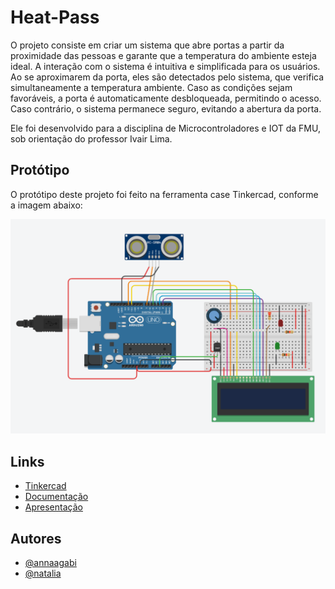 # Heat-Pass

O projeto consiste em criar um sistema que abre portas a partir da proximidade das pessoas e garante que a temperatura do ambiente esteja ideal. A interação com o sistema é intuitiva e simplificada para os usuários. Ao se aproximarem da porta, eles são detectados pelo sistema, que verifica simultaneamente a temperatura ambiente. Caso as condições sejam favoráveis, a porta é automaticamente desbloqueada, permitindo o acesso. Caso contrário, o sistema permanece seguro, evitando a abertura da porta.

Ele foi desenvolvido para a disciplina de Microcontroladores e IOT da FMU, sob orientação do professor Ivair Lima.

## Protótipo
O protótipo deste projeto foi feito na ferramenta case Tinkercad, conforme a imagem abaixo:

![Projeto-Tinkercad](img/projeto-tinkercad.PNG)

## Links
- [Tinkercad](https://www.tinkercad.com/things/880Dx1P7ynV-copy-of-sensor-de-aproximacao-com-lcd-e-led/editel?sharecode=45ZU2QiLxo_lKpkJhTJuz9j-0QPIzbvmjmSOyq1FMNI)
- [Documentação](https://docs.google.com/document/d/1MCjGyiOKF7In6CFs9YeeVNhWGPqsgKxUGwH93IQAXG4/edit?usp=sharing)
- [Apresentação](https://docs.google.com/presentation/d/1Qk1zrGR-T2nKejNFoJNVrasPRKcJMB4dQI4xfYsxDbQ/edit?usp=sharing)

## Autores
- [@annaagabi](https://www.github.com/annaagabi)
- [@natalia](https://www.github.com/natalia)